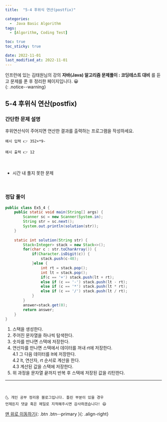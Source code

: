 ```yaml
---
title:  "5-4 후위식 연산(postfix)" 

categories:
  -  Java Basic Algorithm
tags:
  - [Algorithm, Coding Test]

toc: true
toc_sticky: true

date: 2022-11-01
last_modified_at: 2022-11-01
---
```


인프런에 있는 김태원님의 강의 **자바(Java) 알고리즘 문제풀이 : 코딩테스트 대비** 를 듣고 문제를 푼 후 정리한 페이지입니다. 😀  
{: .notice--warning}

## 5-4 후위식 연산(postfix) 

### 간단한 문제 설명


후위연산식이 주어지면 연산한 결과를 출력하는 프로그램을 작성하세요.
```
예시 입력 👉 352+*9-

예시 출력 👉 12
```

<br>

- 시간 내 풀지 못한 문제
<br>

### 정답 풀이

```java
public class Ex5_4 {
	public static void main(String[] args) {
		Scanner sc = new Scanner(System.in);
		String str = sc.next();
		System.out.println(solution(str));
	}
	
	static int solution(String str) {
		Stack<Integer> stack = new Stack<>();
		for(char c : str.toCharArray()) {
			if(Character.isDigit(c)) {
				stack.push(c-48);
			}else {
				int rt = stack.pop();
				int lt = stack.pop();
				if(c == '+') stack.push(lt + rt);
				else if (c == '-') stack.push(lt - rt);
				else if (c == '*') stack.push(lt * rt);
				else if (c == '/') stack.push(lt / rt);
			}
		}
		answer=stack.get(0);
		return answer;
	}
}
```
1. 스택을 생성한다.<br/>
2. 주어진 문자열을 하나씩 탐색한다.<br/>
3. 숫자를 만나면 스택에 저장한다.<br/>
4. 연산자를 만나면 스택에서 데이터를 꺼내 rt에 저장한다.<br/>
	4.1 그 다음 데이터를 lt에 저장한다.<br/>
	4.2 lt, 연산자, rt 순서로 계산을 한다.<br/>
	4.3 계산된 값을 스택에 저장한다.<br/>
5. 위 과정을 문자열 끝까지 반복 후 스택에 저장된 값을 리턴한다.
***
<br>

    🌜 개인 공부 정리용 블로그입니다. 틀린 부분이 있을 경우 
    언제든지 댓글 혹은 메일로 지적해주시면 감사하겠습니다! 😄

[맨 위로 이동하기](#){: .btn .btn--primary }{: .align-right}